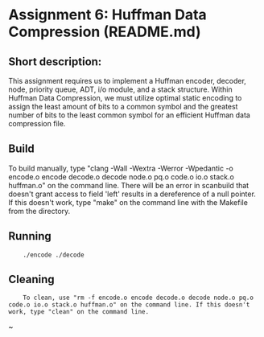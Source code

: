 # Assignment 6: Huffman Data Compression (README.md)

## Short description:

This assignment requires us to implement a Huffman encoder, decoder, node, priority queue, ADT, i/o module, and a stack structure. Within Huffman Data Compression, we must utilize optimal static encoding to assign the least amount of bits to a common symbol and the greatest number of bits to the least common symbol for an efficient Huffman data compression file.

## Build

To build manually, type "clang -Wall -Wextra -Werror -Wpedantic -o encode.o encode decode.o decode node.o pq.o code.o io.o stack.o huffman.o" on the command line. There will be an error in scanbuild that doesn't grant access to field 'left' results in a dereference of a null pointer. If this doesn't work, type "make" on the command line with the Makefile from the directory.

## Running

        ./encode ./decode 

## Cleaning

        To clean, use "rm -f encode.o encode decode.o decode node.o pq.o code.o io.o stack.o huffman.o" on the command line. If this doesn't work, type "clean" on the command line.
~                                                                
